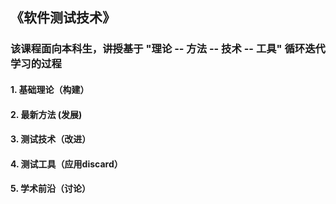 ## 《软件测试技术》
###  该课程面向本科生，讲授基于 "理论 -- 方法 -- 技术 -- 工具" 循环迭代学习的过程

#### 1. 基础理论（构建）

#### 2. 最新方法 (发展)

#### 3. 测试技术（改进）

#### 4. 测试工具（应用discard）

#### 5. 学术前沿（讨论）
